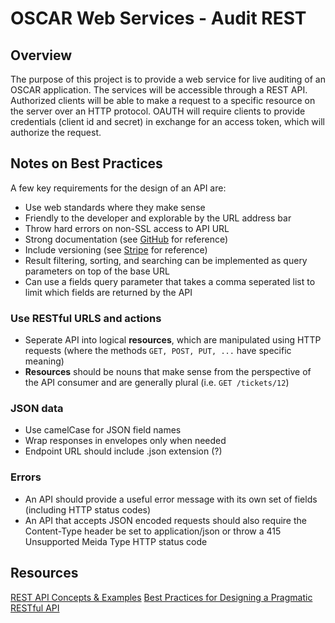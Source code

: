 # OSCAR Web Services - Audit REST
## Overview
The purpose of this project is to provide a web service for live auditing of an OSCAR application. The services will be accessible through a REST API. Authorized clients will be able to make a request to a specific resource on the server over an HTTP protocol. OAUTH will require clients to provide credentials (client id and secret) in exchange for an access token, which will authorize the request.

## Notes on Best Practices
A few key requirements for the design of an API are:
+ Use web standards where they make sense
+ Friendly to the developer and explorable by the URL address bar
+ Throw hard errors on non-SSL access to API URL
+ Strong documentation (see [GitHub](https://developer.github.com/v3/) for reference)
+ Include versioning (see [Stripe](https://stripe.com/docs/api#versioning) for reference)
+ Result filtering, sorting, and searching can be implemented as query parameters on top of the base URL
+ Can use a fields query parameter that takes a comma seperated list to limit which fields are returned by the API

### Use RESTful URLS and actions
+ Seperate API into logical **resources**, which are manipulated using HTTP requests (where the methods ```GET, POST, PUT, ...``` have specific meaning)
+ **Resources** should be nouns that make sense from the perspective of the API consumer and are generally plural (i.e. ```GET /tickets/12```)

### JSON data
+ Use camelCase for JSON field names
+ Wrap responses in envelopes only when needed
+ Endpoint URL should include .json extension (?)

### Errors
+ An API should provide a useful error message with its own set of fields (including HTTP status codes)
+ An API that accepts JSON encoded requests should also require the Content-Type header be set to application/json or throw a 415 Unsupported Meida Type HTTP status code

## Resources
[REST API Concepts & Examples](https://www.youtube.com/watch?v=7YcW25PHnAA)
[Best Practices for Designing a Pragmatic RESTful API](http://www.vinaysahni.com/best-practices-for-a-pragmatic-restful-api)
